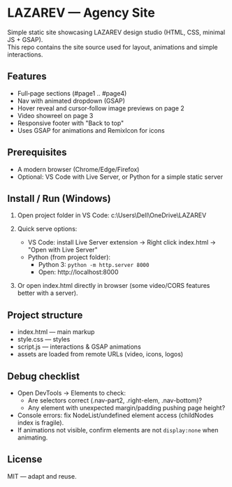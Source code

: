 # LAZAREV —  Agency Site

Simple static site showcasing LAZAREV design studio (HTML, CSS, minimal JS + GSAP).  
This repo contains the site source used for layout, animations and simple interactions.

## Features
- Full‑page sections (#page1 .. #page4)
- Nav with animated dropdown (GSAP)
- Hover reveal and cursor‑follow image previews on page 2
- Video showreel on page 3
- Responsive footer with "Back to top"
- Uses GSAP for animations and RemixIcon for icons

## Prerequisites
- A modern browser (Chrome/Edge/Firefox)
- Optional: VS Code with Live Server, or Python for a simple static server

## Install / Run (Windows)
1. Open project folder in VS Code:
   c:\Users\Dell\OneDrive\LAZAREV
2. Quick serve options:
   - VS Code: install Live Server extension → Right click index.html → "Open with Live Server"
   - Python (from project folder):
     - Python 3: `python -m http.server 8000`
     - Open: http://localhost:8000

3. Or open index.html directly in browser (some video/CORS features better with a server).

## Project structure
- index.html — main markup
- style.css — styles
- script.js — interactions & GSAP animations
- assets are loaded from remote URLs (video, icons, logos)

## Debug checklist
- Open DevTools → Elements to check:
  - Are selectors correct (.nav-part2, .right-elem, .nav-bottom)?
  - Any element with unexpected margin/padding pushing page height?
- Console errors: fix NodeList/undefined element access (childNodes index is fragile).
- If animations not visible, confirm elements are not `display:none` when animating.

## License
MIT — adapt and reuse.
